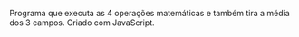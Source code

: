 Programa que executa as 4 operações matemáticas e também tira a média dos 3 campos. 
Criado com JavaScript.